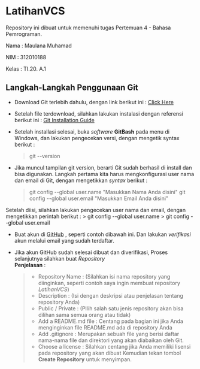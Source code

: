 # LatihanVCS
Repository ini dibuat untuk memenuhi tugas Pertemuan 4 - Bahasa Pemrograman.

Nama    : Maulana Muhamad

NIM     : 312010188

Kelas   : TI.20. A.1

## Langkah-Langkah Penggunaan Git

* Download Git terlebih dahulu, dengan link berikut ini : [Click Here](https://git-scm.com/)

* Setelah file terdownload, silahkan lakukan instalasi dengan referensi berikut ini : [Git Installation Guide](https://git-scm.com/book/en/v2/Getting-Started-Installing-Git)

* Setelah installasi selesai, buka *software* **GitBash** pada menu di Windows, dan lakukan pengecekan versi, dengan mengetik syntax berikut :
    > git --version


* Jika muncul tampilan git version, berarti Git sudah berhasil di install dan bisa digunakan. Langkah pertama kita harus mengkonfigurasi user nama dan email di Git, dengan mengetikkan *syntax* berikut :
    > git config --global user.name "Masukkan Nama Anda disini"<rb>
    > git config --global user.email "Masukkan Email Anda disini"<rb>

Setelah diisi, silahkan lakukan pengecekan user nama dan email, dengan mengetikkan perintah berikut :<rb>
    > git config --global user.name<rb>
    > git config --global user.email<rb>
* Buat akun di [GitHub](https://github.com) , seperti contoh dibawah ini. Dan lakukan *verifikasi* akun melalui email yang sudah terdaftar. 

* Jika akun GitHub sudah selesai dibuat dan diverifikasi, Proses selanjutnya silahkan buat *Repository*<br>
**Penjelasan** : <br>
    > * Repository Name : (Silahkan isi nama repository yang diinginkan, seperti contoh saya ingin membuat repository *LatihanVCS*)
    > * Description : (Isi dengan deskripsi atau penjelasan tentang repository Anda)
    > * Public / Private : (PIlih salah satu jenis repository akan bisa dilihan sama semua orang atau tidak)
    > * Add a README.md file : Centang pada bagian ini jika Anda menginginkan file README.md ada di repository Anda
    > * Add .gitignore : Merupakan  sebuah file yang berisi daftar nama-nama file dan direktori yang akan diabaikan oleh Git.
    > * Choose a license : Silahkan centang jika Anda memiliki lisensi pada repository yang akan dibuat
Kemudian tekan tombol **Create Repository** untuk menyimpan.